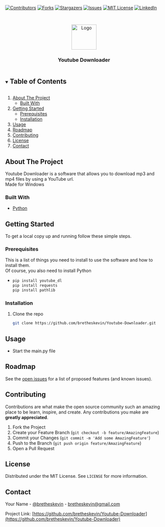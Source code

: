 <!-- PROJECT SHIELDS -->
<!--
*** I'm using markdown "reference style" links for readability.
*** Reference links are enclosed in brackets [ ] instead of parentheses ( ).
*** See the bottom of this document for the declaration of the reference variables
*** for contributors-url, forks-url, etc. This is an optional, concise syntax you may use.
*** https://www.markdownguide.org/basic-syntax/#reference-style-links
-->

[![Contributors][contributors-shield]][contributors-url]
[![Forks][forks-shield]][forks-url]
[![Stargazers][stars-shield]][stars-url]
[![Issues][issues-shield]][issues-url]
[![MIT License][license-shield]][license-url]
[![LinkedIn][linkedin-shield]][linkedin-url]



<!-- PROJECT LOGO -->
<br />
<p align="center">
  <a href="https://github.com/bretheskevin/Youtube-Downloader.git">
    <img src="https://i.imgur.com/aYj8bPl.png" alt="Logo" width="80" height="80">
  </a>

  <h3 align="center">Youtube Downloader</h3>

</p>



<!-- TABLE OF CONTENTS -->
<details open="open">
  <summary><h2 style="display: inline-block">Table of Contents</h2></summary>
  <ol>
    <li>
      <a href="#about-the-project">About The Project</a>
      <ul>
        <li><a href="#built-with">Built With</a></li>
      </ul>
    </li>
    <li>
      <a href="#getting-started">Getting Started</a>
      <ul>
        <li><a href="#prerequisites">Prerequisites</a></li>
        <li><a href="#installation">Installation</a></li>
      </ul>
    </li>
    <li><a href="#usage">Usage</a></li>
    <li><a href="#roadmap">Roadmap</a></li>
    <li><a href="#contributing">Contributing</a></li>
    <li><a href="#license">License</a></li>
    <li><a href="#contact">Contact</a></li>
  </ol>
</details>



<!-- ABOUT THE PROJECT -->
## About The Project

Youtube Downloader is a software that allows you to download mp3 and mp4 files by using a YouTube url.<br />
Made for Windows


### Built With

* [Python](https://www.python.org/)



<!-- GETTING STARTED -->
## Getting Started

To get a local copy up and running follow these simple steps.

### Prerequisites

This is a list of things you need to install to use the software and how to install them.<br />
Of course, you also need to install Python
* ```bash
  pip install youtube_dl
  pip install requests
  pip install pathlib
  ```

### Installation

1. Clone the repo
   ```sh
   git clone https://github.com/bretheskevin/Youtube-Downloader.git
   ```


<!-- USAGE EXAMPLES -->
## Usage

- Start the main.py file



<!-- ROADMAP -->
## Roadmap

See the [open issues](https://github.com/bretheskevin/Youtube-Downloader/issues) for a list of proposed features (and known issues).



<!-- CONTRIBUTING -->
## Contributing

Contributions are what make the open source community such an amazing place to be learn, inspire, and create. Any contributions you make are **greatly appreciated**.

1. Fork the Project
2. Create your Feature Branch (`git checkout -b feature/AmazingFeature`)
3. Commit your Changes (`git commit -m 'Add some AmazingFeature'`)
4. Push to the Branch (`git push origin feature/AmazingFeature`)
5. Open a Pull Request



<!-- LICENSE -->
## License

Distributed under the MIT License. See `LICENSE` for more information.


<!-- CONTACT -->
## Contact

Your Name - [@bretheskevin](https://twitter.com/bretheskevin) - bretheskevin@gmail.com

Project Link: [https://github.com/bretheskevin/Youtube-Downloader](https://github.com/bretheskevin/Youtube-Downloader)






<!-- MARKDOWN LINKS & IMAGES -->
<!-- https://www.markdownguide.org/basic-syntax/#reference-style-links -->
[contributors-shield]: https://img.shields.io/github/contributors/bretheskevin/repo.svg?style=for-the-badge
[contributors-url]: https://github.com/bretheskevin/repo/graphs/contributors
[forks-shield]: https://img.shields.io/github/forks/bretheskevin/repo.svg?style=for-the-badge
[forks-url]: https://github.com/bretheskevin/repo/network/members
[stars-shield]: https://img.shields.io/github/stars/bretheskevin/repo.svg?style=for-the-badge
[stars-url]: https://github.com/bretheskevin/repo/stargazers
[issues-shield]: https://img.shields.io/github/issues/bretheskevin/repo.svg?style=for-the-badge
[issues-url]: https://github.com/bretheskevin/repo/issues
[license-shield]: https://img.shields.io/github/license/bretheskevin/repo.svg?style=for-the-badge
[license-url]: https://github.com/bretheskevin/repo/blob/master/LICENSE.txt
[linkedin-shield]: https://img.shields.io/badge/-LinkedIn-black.svg?style=for-the-badge&logo=linkedin&colorB=555
[linkedin-url]: https://linkedin.com/in/bretheskevin
